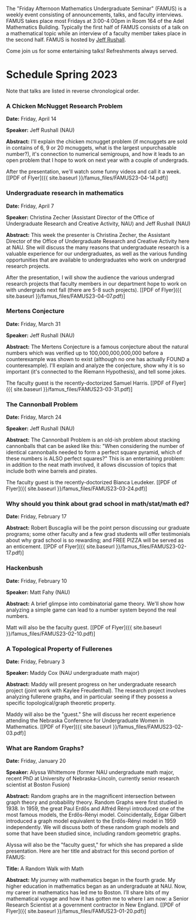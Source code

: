 The "Friday Afternoon Mathematics Undergraduate Seminar" (FAMUS) is a weekly event consisting of announcements, talks, and faculty interviews.  FAMUS takes place most Fridays at 3:00-4:00pm in Room 164 of the Adel Mathematics Building.  Typically the first half of FAMUS consists of a talk on a mathematical topic while an interview of a faculty member takes place in the second half. FAMUS is hosted by [Jeff Rushall](https://nau.edu/cefns/natsci/math/directory-full-time/rushall-jeff/).

Come join us for some entertaining talks!  Refreshments always served.

# Schedule Spring 2023 #

Note that talks are listed in reverse chronological order.

### A Chicken McNugget Research Problem

**Date:** Friday, April 14

**Speaker:** Jeff Rushall (NAU)

**Abstract:** I'll explain the chicken mcnugget problem (if mcnuggets are sold in contains of 6, 9 or 20 mcnuggets, what is the largest unpurchasable number?), it's connection to numerical semigroups, and how it leads to an open problem that I hope to work on next year with a couple of undergrads.  
 
After the presentation, we'll watch some funny videos and call it a week.  [[PDF of Flyer]({{ site.baseurl }}/famus_files/FAMUS23-04-14.pdf)]

### Undergraduate research in mathematics 

**Date:** Friday, April 7

**Speaker:** Christina Zecher (Assistant Director of the Office of Undergraduate Research and Creative Activity, NAU) and Jeff Rushall (NAU)

**Abstract:** This week the presenter is Christina Zecher, the Assistant Director of the Office of Undergraduate Research and Creative Activity here at NAU.  She will discuss the many reasons that undergraduate research is a valuable experience for our undergraduates, as well as the various funding opportunities that are available to undergraduates who work on undergrad research projects.  
 
After the presentation, I will show the audience the various undergrad research projects that faculty members in our department hope to work on with undergrads next fall (there are 5-8 such projects).  [[PDF of Flyer]({{ site.baseurl }}/famus_files/FAMUS23-04-07.pdf)]

### Mertens Conjecture

**Date:** Friday, March 31

**Speaker:** Jeff Rushall (NAU)

**Abstract:** The Mertens Conjecture is a famous conjecture about the natural numbers which was verified up to 100,000,000,000,000 before a counterexample was shown to exist (although no one has actually FOUND a counterexample).  I'll explain and analyze the conjecture, show why it is so important (it's connected to the Riemann Hypothesis), and tell some jokes.  

The faculty guest is the recently-doctorized Samuel Harris.  [[PDF of Flyer]({{ site.baseurl }}/famus_files/FAMUS23-03-31.pdf)]

### The Cannonball Problem

**Date:** Friday, March 24

**Speaker:** Jeff Rushall (NAU)

**Abstract:** The Cannonball Problem is an old-ish problem about stacking cannonballs that can be asked like this: "When considering the number of identical cannonballs needed to form a perfect square pyramid, which of these numbers is ALSO perfect squares?"  This is an entertaining problem: in addition to the neat math involved, it allows discussion of topics that include both wine barrels and pirates.  

The faculty guest is the recently-doctorized Bianca Leudeker.  [[PDF of Flyer]({{ site.baseurl }}/famus_files/FAMUS23-03-24.pdf)]

### Why should you think about grad school in math/stat/math ed?

**Date:** Friday, February 17

**Abstract:** Robert Buscaglia will be the point person discussing our graduate programs; some other faculty and a few grad students will offer testimonials about why grad school is so rewarding; and FREE PIZZA will be served as an enticement.   [[PDF of Flyer]({{ site.baseurl }}/famus_files/FAMUS23-02-17.pdf)]

### Hackenbush

**Date:** Friday, February 10

**Speaker:** Matt Fahy (NAU)

**Abstract:** A brief glimpse into combinatorial game theory.  We'll show how analyzing a simple game can lead to a number system beyond the real numbers.

Matt will also be the faculty guest. [[PDF of Flyer]({{ site.baseurl }}/famus_files/FAMUS23-02-10.pdf)]

### A Topological Property of Fullerenes

**Date:** Friday, February 3

**Speaker:** Maddy Cox (NAU undergraduate math major)

**Abstract:** Maddy will present progress on her undergraduate research project (joint work with Kaylee Freudenthal).  The research project involves analyzing fullerene graphs, and in particular seeing if they possess a specific topological/graph theoretic property.  

Maddy will also be the "guest."  She will discuss her recent experience attending the Nebraska Conference for Undergraduate Women in Mathematics.  [[PDF of Flyer]({{ site.baseurl }}/famus_files/FAMUS23-02-03.pdf)]

### What are Random Graphs?

**Date:** Friday, January 20

**Speaker:** Alyssa Whittemore (former NAU undergraduate math major, recent PhD at University of Nebraska-Lincoln, currently senior research scientist at Boston Fusion)

**Abstract:**  Random graphs are in the magnificent intersection between graph theory and probability theory. Random Graphs were first studied in 1938. In 1959, the great Paul Erdős and Alfréd Rényi introduced one of the most famous models, the Erdős-Rényi model. Coincidentally, Edgar Gilbert introduced a graph model equivalent to the Erdős-Rényi model in 1959 independently. We will discuss both of these random graph models and some that have been studied since, including random geometric graphs.

Alyssa will also be the "faculty guest," for which she has prepared a slide presentation.  Here are her title and abstract for this second portion of FAMUS:

**Title:** A Random Walk with Math

**Abstract:** My journey with mathematics began in the fourth grade. My higher education in mathematics began as an undergraduate at NAU. Now, my career in mathematics has led me to Boston. I’ll share bits of my mathematical voyage and how it has gotten me to where I am now: a Senior Research Scientist at a government contractor in New England.  [[PDF of Flyer]({{ site.baseurl }}/famus_files/FAMUS23-01-20.pdf)]
